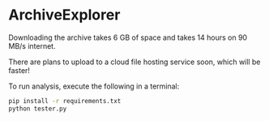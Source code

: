 # ArchiveExplorer

Downloading the archive takes 6 GB of space and takes
14 hours on 90 MB/s internet.

There are plans to upload to a cloud file hosting service
soon, which will be faster!

To run analysis, execute the following in a terminal:

```bash
pip install -r requirements.txt
python tester.py
```